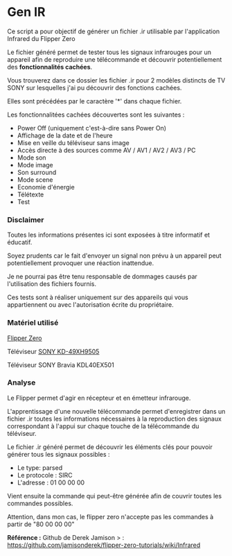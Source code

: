# Gen IR
Ce script a pour objectif de générer un fichier .ir utilisable par l'application Infrared du Flipper Zero

Le fichier généré permet de tester tous les signaux infrarouges pour un appareil afin de reproduire une télécommande et découvrir potentiellement des **fonctionnalités cachées**.

Vous trouverez dans ce dossier les fichier .ir pour 2 modèles distincts de TV SONY sur lesquelles j'ai pu découvrir des fonctions cachées.

Elles sont précédées par le caractère '*' dans chaque fichier.

Les fonctionnalitées cachées découvertes sont les suivantes :
- Power Off (uniquement c'est-à-dire sans Power On)
- Affichage de la date et de l'heure
- Mise en veille du téléviseur sans image
- Accès directe à des sources comme AV / AV1 / AV2 / AV3 / PC
- Mode son
- Mode image
- Son surround
- Mode scene
- Economie d'énergie
- Télétexte
- Test


### Disclaimer
Toutes les informations présentes ici sont exposées à titre informatif et éducatif.

Soyez prudents car le fait d'envoyer un signal non prévu à un appareil peut potentiellement provoquer une réaction inattendue.

Je ne pourrai pas être tenu responsable de dommages causés par l'utilisation des fichiers fournis.

Ces tests sont à réaliser uniquement sur des appareils qui vous appartiennent ou avec l'autorisation écrite du propriétaire.


### Matériel utilisé
[Flipper Zero](https://shop.flipperzero.one)

Téléviseur [SONY KD-49XH9505](https://www.sony.fr/electronics/support/televisions-projectors-lcd-tvs-android-/kd-49xh9505/specifications)

Téléviseur SONY Bravia KDL40EX501


### Analyse

Le Flipper permet d'agir en récepteur et en émetteur infrarouge.

L'apprentissage d'une nouvelle télécommande permet d'enregistrer dans un fichier .ir toutes les informations nécessaires à la reproduction des signaux correspondant à l'appui sur chaque touche de la télécommande du téléviseur.

Le fichier .ir généré permet de découvrir les éléments clés pour pouvoir générer tous les signaux possibles :

- Le type: parsed
- Le protocole : SIRC
- L'adresse : 01 00 00 00

Vient ensuite la commande qui peut-être générée afin de couvrir toutes les commandes possibles.

Attention, dans mon cas, le flipper zero n'accepte pas les commandes à partir de "80 00 00 00"

**Référence :**
Github de Derek Jamison > : https://github.com/jamisonderek/flipper-zero-tutorials/wiki/Infrared

